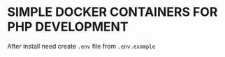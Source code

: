 # SIMPLE DOCKER CONTAINERS FOR PHP DEVELOPMENT

After install need create ```.env``` file from ```.env.example```

